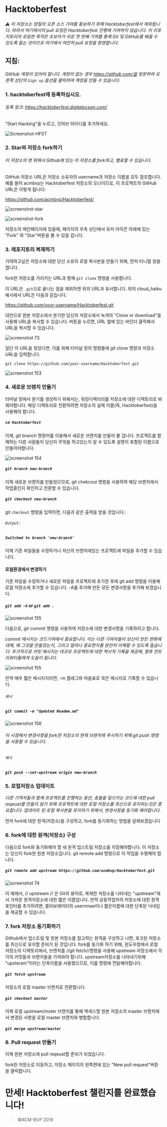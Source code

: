 # Hacktoberfest

###### ⚠️ 이 저장소는 양질의 오픈 소스 기여를 홍보하기 위해 Hacktoberfest에서 제외됩니다. 따라서 여기에서의 pull 요청은 Hacktoberfest 진행에 기여하지 않습니다. 이 리포지토리의 유일한 목적은 초보자가 쉬운 첫 번째 기여를 통해 Git 및 GitHub를 배울 수 있도록 돕는 것이므로 여기에서 여전히 pull 요청을 환영합니다.

## 지침:

*GitHub 계정이 있어야 합니다. 계정이 없는 경우 https://github.com/을 방문하여 오른쪽 상단의 ``Sign up`` 옵션을 클릭하여 계정을 만들 수 있습니다.*


### 1. hacktoberfest에 등록하십시오.
###### 등록 링크: https://hacktoberfest.digitalocean.com/

"Start Hacking"을 누르고, 깃허브 아이디를 추가하세요. 

![Screenshot-HFST](https://user-images.githubusercontent.com/22788214/66115214-0166c400-e5ee-11e9-9659-1ef73e30e2b5.png)



### 2. Star와 저장소 fork하기
###### 이 저장소의 맨 위에서 Github에 있는 이 저장소를 fork하고, 별표할 수 있습니다. 

GitHub 저장소 URL은 저장소 소유자의 username과  저장소 이름을 모두 참조합니다.예를 들어 acmbvp는 Hacktoberfest 저장소의 오너이므로, 이 프로젝트의  GitHub URL은 이렇게 됩니다:
 
https://github.com/acmbvp/Hacktoberfest/


![screenshot-star](https://user-images.githubusercontent.com/37223446/47229499-79d87300-d3e5-11e8-9f2f-84e0d49e0439.png)

![screenshot-fork](https://user-images.githubusercontent.com/37223446/47229495-77761900-d3e5-11e8-9de0-1891f5f7b245.png)


저장소의 메인페이지에 있을때, 페이지의 우측 상단에서 유저 아이콘 아래에 있는 "Fork" 와 "Star"버튼을 볼 수 있을 겁니다. 

### 3. 레포지토리 복제하기

기여하고싶은 저장소에 대한 당신 소유의 로컬 복사본을 만들기 위해, 먼저 터니멀 창을 엽니다. 

fork한 저장소를 가리키는 URL과 함께 `git clone` 명령을 사용합니다.

이 URL은 `.git`으로 끝나는 점을 제외하면 위의 URL과 유사합니다. 위의 cloud_haiku 예시에서 URL은 다음과 같습니다.

https://github.com/your-username/Hacktoberfest.git

대안으로 원본 저장소에서 분기한 당신의 저장소에서 녹색의 "Clone or download"을 사용해 URL을 복사할 수 있습니다. 버튼을 누르면, URL 옆에 있는 바인더 클릭해서 URL을 복사할 수 있습니다.

![screenshot 73](https://user-images.githubusercontent.com/37223446/47234826-b495d780-d3f4-11e8-9077-859ed9078677.png)

일단 이 URL을 찾았다면, 이를 위해 터미널 창의 명령줄에 git clone 명령과 저장소 URL을 입력합니다.

`git clone https://github.com/your-username/Hacktoberfest.git`

![screenshot 153](https://user-images.githubusercontent.com/37223446/47234624-0f7aff00-d3f4-11e8-81c4-9198e3e83860.png)

### 4. 새로운 브렌치 만들기

 터미널 창에서 분기를 생성하기 위해서는, 워킹디렉터리를 저장소에 대한 디렉토리로 바꿔야합니다. 해당 디렉토리로 전환하려면 저장소의 실제 이름(즉, Hacktoberfest)을 사용해야 합니다.
##### `cd Hacktoberfest`

이제, git branch 명령어를 이용해서 새로운 브랜치를 만들어 볼 겁니다. 프로젝트를 함께하는 다른 사람들이 당신이 무엇을 하고있는지 알 수 있도록 설명이 포함된 이름으로 만들어야합니다.  

![screenshot 154](https://user-images.githubusercontent.com/37223446/47234964-240bc700-d3f5-11e8-9837-50685ad44382.png)

##### `git branch new-branch`

이제 새로운 브랜치를 만들었으므로, git chekcout 명령을 사용하여 해당 브랜치에서 작업중인지 확인하고 전환할 수 있습니다. 
##### ` git checkout new-branch `


git `checkout` 명령을 입력하면, 다음과 같은 출력을 받을 것입니다.:

######  `Output:`
#####  `Switched to branch 'new-branch' `


이제 기존 파일들을 수정하거나 자신의 브랜치에있는 프로젝트에 파일을 추가할 수 있습니다.
#### 로컬환경에서 변경하기 

기존 파일을 수정하거나 새로운 파일을 프로젝트에 추가한 후에 git add 명령을 이용해 로컬 저장소에 추가할 수 있습니다. -A를 추가해 만든 모든 변경사항을 추가해 보겠습니다.
##### ` git add -A ` or ` git add . `

![screenshot 155](https://user-images.githubusercontent.com/37223446/47253493-417e7680-d471-11e8-83cf-a4f969da5131.png)


다음으로, git commit 명령을 사용하여 저장소에 대한 변경사항을 기록하려고 합니다. 

*commit 메시지는 코드기여에서 중요합니다. 이는 다른 기여자들이 당신이 만든 변화에 대해, 왜 그것을 만들었는지, 그리고 얼마나 중요한지를 완전히 이해할 수 있도록 돕습니다. 추가적으로 커밋 메시지는 대규모 프로젝트에 대한 역사적 기록을 제공해, 향후 컨트리뷰터들에게 도움이 됩니다.*


![screenshot 155](https://user-images.githubusercontent.com/37223446/47235390-87e2bf80-d3f6-11e8-81c0-e01b7463d038.png)

만약 매우 짧은 메시지지라면, -m 플래그와 따옴표로 묵은 메시지로 기록할 수 있습니다. 
###### `예시`
##### ` git commit -m "Updated Readme.md" `


![screenshot 156](https://user-images.githubusercontent.com/37223446/47235961-3fc49c80-d3f8-11e8-906f-a1cfa7a15726.png)

###### 이 시점에서 변경사항을 fork한 저장소의 현재 브랜치에 푸시하기 위해 git push 명령을 사용할 수 있습니다. 


###### `예시`
##### ` git push --set-upstream origin new-branch `

### 5. 로컬저장소 업데이트

*다른 기역자들과 함께 프로젝트를 진행하는 동안, 충돌을 일으키는 코드에 대한 pull reqeust를 만들지 않기 위해 프로젝트에 대한 로컬 저장소를 최신으로 유지하는것은 중요합니다. 업데이트 된 로컬 복사본을 유지하기 위해서, 변경사항을 동기화 해야합니다.*


먼저 fork에 대한 원격(저장소)을 구성하고, fork를 동기화하는 방법을 살펴보겠습니다 
### 6. fork에 대한 원격(저장소) 구성

다음으로 fork와 동기화해야 할 새 원격 업스트림 저장소를 지정해야합니다. 이 저장소는 당신이 fork한 원본 저장소입니다. git remote add 명령으로 이 작업을 수행해야 합니다.

##### ` git remote add upstream https://github.com/acmbvp/Hacktoberfest.git `


![screenshot 74](https://user-images.githubusercontent.com/37223446/47235672-5f0efa00-d3f7-11e8-9e45-1af02d8b969b.png)

이 예에서, // upstream // 은 Git의 용어로, 복제한 저장소를 나타내는 "upstream"에서 가져온 원격저장소에 대한 짧은 이름입니다. 만약 공동작업자의 저장소에 대한 원격 포인터를 추가하려면, 콜라보레이터의 usernmae이나 짧은이름에 대한 단축된 닉네임을 제공할 수 있습니다.
### 7. fork 저장소 동기화하기


Github에서 업스트림 및 원본 저장소를 참고하는 원격을 구성하고 나면, 포크된 저장소를 최신으로 유지할 준비가 된 것입니다. fork를 동기화 하기 위해, 윈도우창에서 로컬 저장소의 디렉토리에서, 브랜치를  //git fetch//명령을 사용해 upstream 저장소에서 각각의 커밋들과 브랜치들을 가져와야 합니다. upstream저장소를 나타내기위해 "upsteram"이라는 단축이름을 사용했으므로, 이를 명령에 전달해야합니다.

##### ` git fetch upstream `

저장소의 로컬 master 브랜치로 전환합니다.
##### ` git checkout master `

이제 로컬 upstream/mster 브랜치를 통해 액세스할 원본 저장소의 master 브랜치에서 변경된 사항을 로컬 master 브랜치와 병합합니다.
##### ` git merge upstream/master `

### 8. Pull request 만들기

이제 원본 저장소에 pull reqeust할 준비가 되었습니다.

fork한 저장소로 이동하고, 저장소 페이지의 왼쪽편에 있는 "New pull request"버튼을 클릭합니다.

# 만세! Hacktoberfest 챌린지를 완료했습니다!

> ©ACM-BVP 2019
